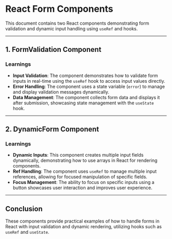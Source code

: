# React Form Components

This document contains two React components demonstrating form validation and dynamic input handling using `useRef` and hooks.

---

## 1. FormValidation Component

### Learnings

- **Input Validation**: The component demonstrates how to validate form inputs in real-time using the `useRef` hook to access input values directly.
- **Error Handling**: The component uses a state variable (`error`) to manage and display validation messages dynamically.
- **Data Management**: The component collects form data and displays it after submission, showcasing state management with the `useState` hook.

---

## 2. DynamicForm Component

### Learnings

- **Dynamic Inputs**: This component creates multiple input fields dynamically, demonstrating how to use arrays in React for rendering components.
- **Ref Handling**: The component uses `useRef` to manage multiple input references, allowing for focused manipulation of specific fields.
- **Focus Management**: The ability to focus on specific inputs using a button showcases user interaction and improves user experience.

---

## Conclusion

These components provide practical examples of how to handle forms in React with input validation and dynamic rendering, utilizing hooks such as `useRef` and `useState`.
